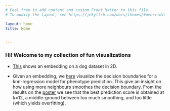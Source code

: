 ```yaml
---
# Feel free to add content and custom Front Matter to this file.
# To modify the layout, see https://jekyllrb.com/docs/themes/#overriding-theme-defaults

layout: home
title: Home


---
```



### Hi! Welcome to my collection of fun visualizations

- [This](./dog2d.html) shows an embedding on a dog dataset in 2D.


- Given an embedding, we [here](./knn_pheno_pred.html) visualize the decision boundaries for a knn-regression model for phenotype prediction. This give an insight on how using more neighbours smoothes the decision boundary. From the results on the [poster](./poster.pdf) we see that the best prediction score is obtained at k=12, a middle-ground between too much smoothing, and too little (which yields overfitting).



